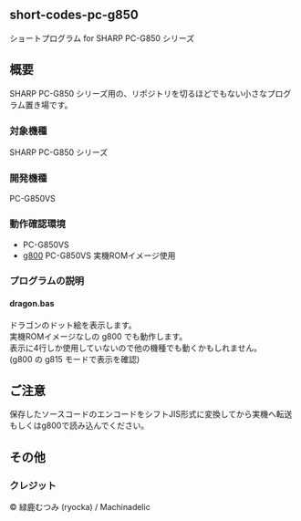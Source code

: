 short-codes-pc-g850
-----

ショートプログラム for SHARP PC-G850 シリーズ 

## 概要

SHARP PC-G850 シリーズ用の、リポジトリを切るほどでもない小さなプログラム置き場です。

### 対象機種

SHARP PC-G850 シリーズ

### 開発機種

PC-G850VS

### 動作確認環境

* PC-G850VS
* [g800](http://ver0.sakura.ne.jp/pc/#g800) PC-G850VS 実機ROMイメージ使用

### プログラムの説明

#### dragon.bas

ドラゴンのドット絵を表示します。  
実機ROMイメージなしの g800 でも動作します。  
表示に4行しか使用していないので他の機種でも動くかもしれません。  
(g800 の g815 モードで表示を確認)

## ご注意

保存したソースコードのエンコードをシフトJIS形式に変換してから実機へ転送もしくはg800で読み込んでください。

## その他

### クレジット

© 緑鹿むつみ (ryocka) / Machinadelic
